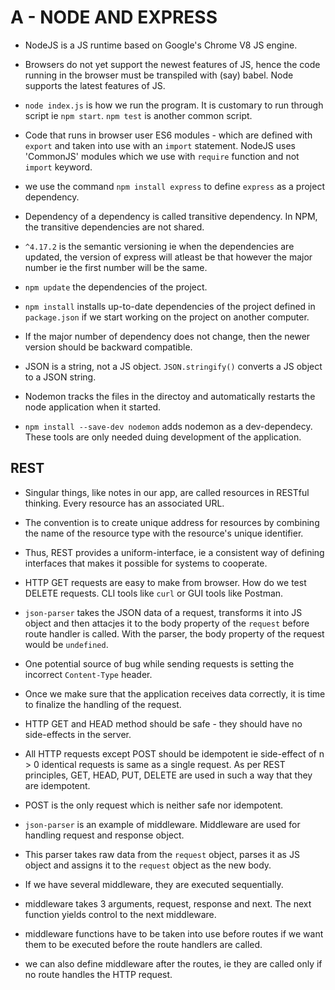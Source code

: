 # A - NODE AND EXPRESS

- NodeJS is a JS runtime based on Google's Chrome V8 JS engine.

- Browsers do not yet support the newest features of JS, hence the code running in the browser must be transpiled with (say) babel. Node supports the latest features of JS.

- `node index.js` is how we run the program. It is customary to run through script ie `npm start`. `npm test` is another common script.

- Code that runs in browser user ES6 modules - which are defined with `export` and taken into use with an `import` statement. NodeJS uses 'CommonJS' modules which we use with `require` function and not `import` keyword.

- we use the command `npm install express` to define `express` as a project dependency.

- Dependency of a dependency is called transitive dependency. In NPM, the transitive dependencies are not shared.

- `^4.17.2` is the semantic versioning ie when the dependencies are updated, the version of express will atleast be that however the major number ie the first number will be the same.

- `npm update` the dependencies of the project.

- `npm install` installs up-to-date dependencies of the project defined in `package.json` if we start working on the project on another computer.

- If the major number of dependency does not change, then the newer version should be backward compatible.

- JSON is a string, not a JS object. `JSON.stringify()` converts a JS object to a JSON string.

- Nodemon tracks the files in the directoy and automatically restarts the node application when it started.

- `npm install --save-dev nodemon` adds nodemon as a dev-dependecy. These tools are only needed duing development of the application.

## REST

- Singular things, like notes in our app, are called resources in RESTful thinking. Every resource has an associated URL.
- The convention is to create unique address for resources by combining the name of the resource type with the resource's unique identifier.
- Thus, REST provides a uniform-interface, ie a consistent way of defining interfaces that makes it possible for systems to cooperate.

- HTTP GET requests are easy to make from browser. How do we test DELETE requests. CLI tools like `curl` or GUI tools like Postman.

- `json-parser` takes the JSON data of a request, transforms it into JS object and then attacjes it to the body property of the `request` before route handler is called. With the parser, the body property of the request would be `undefined`.

- One potential source of bug while sending requests is setting the incorrect `Content-Type` header.

- Once we make sure that the application receives data correctly, it is time to finalize the handling of the request.

- HTTP GET and HEAD method should be safe - they should have no side-effects in the server.
- All HTTP requests except POST should be idempotent ie side-effect of n > 0 identical requests is same as a single request. As per REST principles, GET, HEAD, PUT, DELETE are used in such a way that they are idempotent.
- POST is the only request which is neither safe nor idempotent.

- `json-parser` is an example of middleware. Middleware are used for handling request and response object.
- This parser takes raw data from the `request` object, parses it as JS object and assigns it to the `request` object as the new body.
- If we have several middleware, they are executed sequentially.
- middleware takes 3 arguments, request, response and next. The next function yields control to the next middleware.
- middleware functions have to be taken into use before routes if we want them to be executed before the route handlers are called.
- we can also define middleware after the routes, ie they are called only if no route handles the HTTP request.